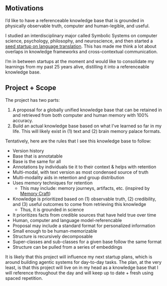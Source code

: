 
## Motivations

I’d like to have a referenceable knowledge base that is grounded in physically observable truth, computer and human-legible, and useful. 

I studied an interdisciplinary major called Symbolic Systems on computer science, psychology, philosophy, and neuroscience, and then started a [seed startup on language translation](http://vivatranslate.com). This has made me think a lot about overlaps in knowledge frameworks and cross-contextual communication. 

I’m in between startups at the moment and would like to consolidate my learnings from my past 25 years alive, distilling it into a referenceable knowledge base. 

## Project + Scope

The project has two parts:

1. A proposal for a globally unified knowledge base that can be retained in and retrieved from both computer and human memory with 100% accuracy.
2. Build an actual knowledge base based on what I’ve learned so far in my life. This will likely exist in (1) text and (2) brain memory palace formats. 

Tentatively, here are the rules that I see this knowledge base to follow:

- Version history
- Base that is annotatable
- Base is the same for all
- Annotations by individuals tie it to their context & helps with retention
- Multi-modal, with text version as most condensed source of truth
- Multi-modality aids in retention and group distribution
- Uses memory techniques for retention
	- This may include: memory journeys, artifacts, etc. (inspired by [Memory Craft](https://www.amazon.com/Memory-Craft-Improve-Powerful-Methods/dp/1643133241))
- Knowledge is prioritized based on (1) observable truth, (2) credibility, and (3) useful outcomes to come from retrieving this knowledge
	- Thus, it is grounded in science
- It prioritizes facts from credible sources that have held true over time
- Human, computer and language model-referencable
- Proposal may include a standard format for personalized information 
- Small enough to be human-memorizable
- Structure is recursively decomposable
- Super-classes and sub-classes for a given base follow the same format
- Structure can be pulled from a series of embeddings

It is likely that this project will influence my next startup plans, which is around building agentic systems for day-to-day tasks. The plan, at the very least, is that this project will live on in my head as a knowledge base that I will reference throughout the day and will keep up to date + fresh using spaced repetition. 
